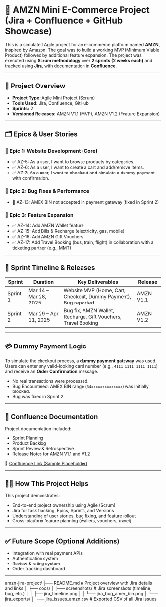 # 🛒 AMZN Mini E-Commerce Project (Jira + Confluence + GitHub Showcase)

This is a simulated Agile project for an e-commerce platform named **AMZN**, inspired by Amazon. The goal was to build a working MVP (Minimum Viable Product) followed by additional feature expansion. The project was executed using **Scrum methodology** over **2 sprints (2 weeks each)** and tracked using **Jira**, with documentation in **Confluence**.

---

## 📌 Project Overview

- **Project Type:** Agile Mini Project (Scrum)
- **Tools Used:** Jira, Confluence, GitHub
- **Sprints:** 2
- **Versioned Releases:** AMZN V1.1 (MVP), AMZN V1.2 (Feature Expansion)

---

## 🗂️ Epics & User Stories

### 🔹 Epic 1: Website Development (Core)
- ✅ AZ-5: As a user, I want to browse products by categories.
- ✅ AZ-6: As a user, I want to create a cart and add/remove items.
- ✅ AZ-7: As a user, I want to checkout and simulate a dummy payment with confirmation.

### 🔹 Epic 2: Bug Fixes & Performance
- 🐞 AZ-13: AMEX BIN not accepted in payment gateway (fixed in Sprint 2)

### 🔹 Epic 3: Feature Expansion
- ✅ AZ-14: Add AMZN Wallet feature
- ✅ AZ-15: Add Bills & Recharge (electricity, gas, mobile)
- ✅ AZ-16: Add AMZN Gift Vouchers
- ✅ AZ-17: Add Travel Booking (bus, train, flight) in collaboration with a ticketing partner (e.g., MMT)

---

## 📅 Sprint Timeline & Releases

| Sprint    | Duration           | Key Deliverables                          | Release     |
|-----------|--------------------|-------------------------------------------|-------------|
| Sprint 1  | Mar 14 – Mar 28, 2025 | Website MVP (Home, Cart, Checkout, Dummy Payment), Bug reported | AMZN V1.1 |
| Sprint 2  | Mar 29 – Apr 11, 2025 | Bug fix, AMZN Wallet, Recharge, Gift Vouchers, Travel Booking | AMZN V1.2 |

---

## 💳 Dummy Payment Logic

To simulate the checkout process, a **dummy payment gateway** was used. Users can enter any valid-looking card number (e.g., `4111 1111 1111 1111`) and receive an **Order Confirmation** message.

- No real transactions were processed.
- Bug Encountered: AMEX BIN range (`34xxxxxxxxxxxxxx`) was initially blocked.
- Bug was fixed in Sprint 2.

---

## 📘 Confluence Documentation

Project documentation included:
- Sprint Planning
- Product Backlog
- Sprint Review & Retrospective
- Release Notes for AMZN V1.1 and V1.2

📎 [Confluence Link (Sample Placeholder)](https://your-confluence-site.atlassian.net/wiki/spaces/AMZN)

---

## 🧑‍💻 How This Project Helps

This project demonstrates:
- End-to-end project ownership using Agile (Scrum)
- Jira for task tracking, Epics, Sprints, and Versions
- Understanding of user stories, bug fixing, and feature rollout
- Cross-platform feature planning (wallets, vouchers, travel)

---

## ✅ Future Scope (Optional Additions)
- Integration with real payment APIs
- Authentication system
- Review & rating system
- Order tracking dashboard

---

amzn-jira-project/
├── README.md                      # Project overview with Jira details and links
│
├── docs/
│   ├── screenshots/               # Jira screenshots (timeline, bug, etc.)
│   │   ├── jira_timeline.png
│   │   └── jira_bug_amex_bin.png
│   └── jira_exports/
│       └── jira_issues_amzn.csv  # Exported CSV of all Jira issues

